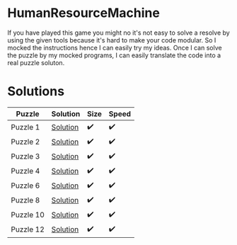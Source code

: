 # HumanResourceMachine

If you have played this game you might no it's not easy to solve a resolve by using the given tools because it's hard to make your code modular. So I mocked the instructions hence I can easily try my ideas. Once I can solve the puzzle by my mocked programs, I can easily translate the code into a real puzzle soluton.

# Solutions

| Puzzle    |                  Solution                | Size              | Speed |
|-----------|------------------------------------------|-------------------|------------|
| Puzzle 1  | [Solution](./puzzles/puzzle1/README.md)  | :heavy_check_mark: | :heavy_check_mark: |
| Puzzle 2  | [Solution](./puzzles/puzzle2/README.md)  | :heavy_check_mark: | :heavy_check_mark: |
| Puzzle 3  | [Solution](./puzzles/puzzle3/README.md)  | :heavy_check_mark: | :heavy_check_mark: |
| Puzzle 4  | [Solution](./puzzles/puzzle4/README.md)  | :heavy_check_mark: | :heavy_check_mark: |
| Puzzle 6  | [Solution](./puzzles/puzzle6/README.md)  | :heavy_check_mark: | :heavy_check_mark: |
| Puzzle 8  | [Solution](./puzzles/puzzle8/README.md)  | :heavy_check_mark: | :heavy_check_mark: |
| Puzzle 10 | [Solution](./puzzles/puzzle12/README.md)  | :heavy_check_mark: | :heavy_check_mark: |
| Puzzle 12 | [Solution](./puzzles/puzzle12/README.md) | :heavy_check_mark: | :heavy_check_mark: |
